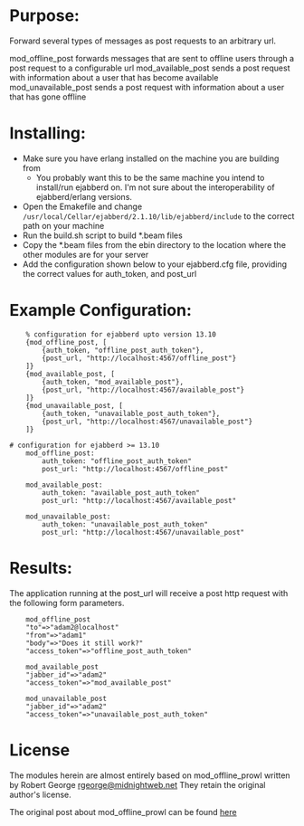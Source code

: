 Purpose:
=========

Forward several types of messages as post requests to an arbitrary url.

mod\_offline\_post forwards messages that are sent to offline users through a post request to a configurable url
mod\_available\_post sends a post request with information about a user that has become available
mod\_unavailable\_post sends a post request with information about a user that has gone offline

Installing:
==========

* Make sure you have erlang installed on the machine you are building from
  * You probably want this to be the same machine you intend to install/run ejabberd on. I'm not sure about the interoperability of ejabberd/erlang versions.
* Open the Emakefile and change ```/usr/local/Cellar/ejabberd/2.1.10/lib/ejabberd/include``` to the correct path on your machine
* Run the build.sh script to build *.beam files
* Copy the *.beam files from the ebin directory to the location where the other modules are for your server
* Add the configuration shown below to your ejabberd.cfg file, providing the correct values for auth\_token, and post\_url

Example Configuration:
=====================

		% configuration for ejabberd upto version 13.10
		{mod_offline_post, [
			{auth_token, "offline_post_auth_token"},
			{post_url, "http://localhost:4567/offline_post"}
		]}
		{mod_available_post, [
			{auth_token, "mod_available_post"},
			{post_url, "http://localhost:4567/available_post"}
		]}
		{mod_unavailable_post, [
			{auth_token, "unavailable_post_auth_token"},
			{post_url, "http://localhost:4567/unavailable_post"}
		]}

    # configuration for ejabberd >= 13.10
		mod_offline_post:
			auth_token: "offline_post_auth_token"
			post_url: "http://localhost:4567/offline_post"

		mod_available_post:
			auth_token: "available_post_auth_token"
			post_url: "http://localhost:4567/available_post"

		mod_unavailable_post:
			auth_token: "unavailable_post_auth_token"
			post_url: "http://localhost:4567/unavailable_post"

Results:
========

The application running at the post_url will receive a post http request with the following form parameters.

		mod_offline_post
		"to"=>"adam2@localhost"
		"from"=>"adam1"
		"body"=>"Does it still work?"
		"access_token"=>"offline_post_auth_token"

		mod_available_post
		"jabber_id"=>"adam2"
		"access_token"=>"mod_available_post"

		mod_unavailable_post
		"jabber_id"=>"adam2"
		"access_token"=>"unavailable_post_auth_token"

License
========
The modules herein are almost entirely based on mod\_offline\_prowl written by Robert George <rgeorge@midnightweb.net>
They retain the original author's license.

The original post about mod\_offline\_prowl can be found [here](http://www.unsleeping.com/2010/07/31/prowl-module-for-ejabberd/)
